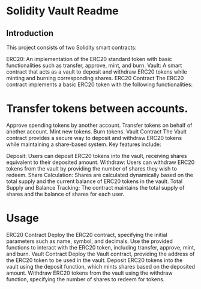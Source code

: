 # Solidity Vault Readme
## Introduction
This project consists of two Solidity smart contracts:

ERC20: An implementation of the ERC20 standard token with basic functionalities such as transfer, approve, mint, and burn.
Vault: A smart contract that acts as a vault to deposit and withdraw ERC20 tokens while minting and burning corresponding shares.
ERC20 Contract
The ERC20 contract implements a basic ERC20 token with the following functionalities:

# Transfer tokens between accounts.
Approve spending tokens by another account.
Transfer tokens on behalf of another account.
Mint new tokens.
Burn tokens.
Vault Contract
The Vault contract provides a secure way to deposit and withdraw ERC20 tokens while maintaining a share-based system. Key features include:

Deposit: Users can deposit ERC20 tokens into the vault, receiving shares equivalent to their deposited amount.
Withdraw: Users can withdraw ERC20 tokens from the vault by providing the number of shares they wish to redeem.
Share Calculation: Shares are calculated dynamically based on the total supply and the current balance of ERC20 tokens in the vault.
Total Supply and Balance Tracking: The contract maintains the total supply of shares and the balance of shares for each user.
# Usage
ERC20 Contract
Deploy the ERC20 contract, specifying the initial parameters such as name, symbol, and decimals.
Use the provided functions to interact with the ERC20 token, including transfer, approve, mint, and burn.
Vault Contract
Deploy the Vault contract, providing the address of the ERC20 token to be used in the vault.
Deposit ERC20 tokens into the vault using the deposit function, which mints shares based on the deposited amount.
Withdraw ERC20 tokens from the vault using the withdraw function, specifying the number of shares to redeem for tokens.
